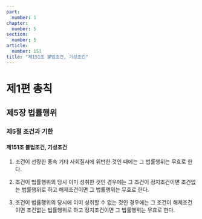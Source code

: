 ```yaml
---
part:
  number: 1
chapter:
  number: 5
section:
  number: 5
article:
  number: 151
title: "제151조 불법조건, 기성조건"
---
```


# 제1편 총칙

## 제5장 법률행위

### 제5절 조건과 기한

#### 제151조 불법조건, 기성조건

1. 조건이 선량한 풍속 기타 사회질서에 위반한 것인 때에는 그 법률행위는 무효로 한다.

2. 조건이 법률행위의 당시 이미 성취한 것인 경우에는 그 조건이 정지조건이면 조건없는 법률행위로 하고 해제조건이면 그 법률행위는 무효로 한다.

3. 조건이 법률행위의 당시에 이미 성취할 수 없는 것인 경우에는 그 조건이 해제조건이면 조건없는 법률행위로 하고 정지조건이면 그 법률행위는 무효로 한다.
